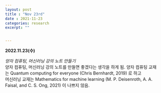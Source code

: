 ```yaml
---
layout: post
title : "Nov 23rd"
date : 2021-11-23
categories: research
excerpt: ""


---
```

 

**2022.11.23(수)**



*양자 컴퓨팅, 머신러닝 강의 노트 만들기*  
양자 컴퓨팅, 머신러닝 강의 노트를 만들면 좋겠다는 생각을 하게 됨.
양자 컴퓨팅 교재는 Quantum computing for everyone (Chris Bernhardt, 2019) 로 하고  
머신러닝 교재는  Mathematics for machine learning (M. P. Deisenroth, A. A. Faisal, and C. S. Ong, 2021) 이 나쁘지 않음. 

